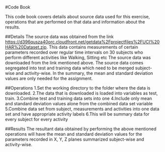 #Code Book

This code book covers details about source data used for this exercise, operations that are performed on that data and information about the results.

##Details
The source data was obtained from the link https://d396qusza40orc.cloudfront.net/getdata%2Fprojectfiles%2FUCI%20HAR%20Dataset.zip. This data contains measurements of certain parameters recorded over regular time intervals on 30 subjects who perform different activities like Walking, Sitting etc
The source data was downloaded from the link mentioned above. The source data comes segregated into test and training data which need to be merged subject-wise and activity-wise. In the summary, the mean and standard deviation values are only needed for the assignment.

##Operations
1.Set the working directory to the folder where the data is downloaded.
2.The data that is downloaded is loaded into variables as test, train.
3.Combine test and training data sets into one
4.Include only mean and standard deviation values alone from the combined data set variable
5.Combine data set from subject, measurements and activities into one data set and have appropriate activity labels
6.This will be summary data for every subject for every activity

##Results
The resultant data obtained by performing the above mentioned operations will have the mean and standard deviation values for the parameters recorded in X, Y, Z planes summarized subject-wise and  activity-wise. 


